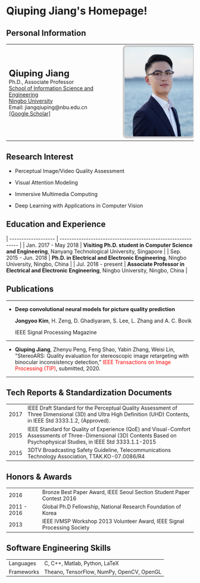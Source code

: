 # Qiuping Jiang's Homepage!
## Personal Information
<table class="cv">
  <tbody><tr>
    <td>
      <span class="blue_2"><font size="5"><strong>Qiuping Jiang</strong></font></span><br>
      Ph.D., Associate Professor<br>
      <a href="http://eecs.nbu.edu.cn/">School of Information Science and Engineering</a><br>
      <a href="http://www.nbu.edu.cn/">Ningbo University</a><br>
      Email: jiangqiuping@nbu.edu.cn<br>
      <a href="https://scholar.google.com/citations?user=PbPTiKYAAAAJ/">[Google Scholar]</a><br>
    </td>
    <td>
      <img src="picture.png" alt="Drawing" style="
      height: 240px;
      border: 5px solid #ccc;
      border-radius: 10px;
      -moz-border-radius: 10px;
      -khtml-border-radius: 10px;
      -webkit-border-radius: 10px;
      ">
    </td>
  </tr>
</tbody></table>


## Research Interest

* Perceptual Image/Video Quality Assessment

* Visual Attention Modeling

* Immersive Multimedia Computing

* Deep Learning with Applications in Computer Vision


## Education and Experience

| ------------------- | ------------------------------------------------------------ |
| Jan. 2017 - May  2018 | **Visiting Ph.D. student in Computer Science and Engineering**, Nanyang Technological University, Singapore |
| Sep. 2015 - Jun. 2018 | **Ph.D. in Electrical and Electronic Engineering**, Ningbo University, Ningbo, China |
| Jul. 2018 - present | **Associate Professor in Electrical and Electronic Engineering**, Ningbo University, Ningbo, China |


## Publications

---

* **Deep convolutional neural models for picture quality prediction** 

  **Jongyoo Kim**, H. Zeng, D. Ghadiyaram, S. Lee, L. Zhang and A. C. Bovik 

  IEEE Signal Processing Magazine

---
*  **Qiuping Jiang**, Zhenyu Peng, Feng Shao, Yabin Zhang, Weisi Lin, 
  "StereoARS: Quality evaluation for stereoscopic image retargeting with binocular inconsistency detection," 
  <font color=red>IEEE Transactions on Image Processing (TIP)</font>, submitted, 2020.

---

## Tech Reports & Standardization Documents

|      |                                                              |
| ---- | ------------------------------------------------------------ |
| 2017 | IEEE Draft Standard for the Perceptual Quality Assessment of Three Dimensional (3D) and Ultra High Definition (UHD) Contents, in IEEE Std 3333.1.2, (Approved). |
| 2015 | IEEE Standard for Quality of Experience (QoE) and Visual-Comfort Assessments of Three-Dimensional (3D) Contents Based on Psychophysical Studies, in IEEE Std 3333.1.1-2015 |
| 2015 | 3DTV Broadcasting Safety Guideline, Telecommunications Technology Association, TTAK.KO-07.0086/R4 |



## Honors & Awards

|             |                                                              |
| ----------- | ------------------------------------------------------------ |
| 2016        | Bronze Best Paper Award, IEEE Seoul Section Student Paper Contest 2016 |
| 2011 - 2016 | Global Ph.D Fellowship, National Research Foundation of Korea |
| 2013        | IEEE IVMSP Workshop 2013 Volunteer Award, IEEE Signal Processing Society |

## Software Engineering Skills

|            |                                           |
| ---------- | ----------------------------------------- |
| Languages  | C, C++, Matlab, Python, LaTeX             |
| Frameworks | Theano, TensorFlow, NumPy, OpenCV, OpenGL |
